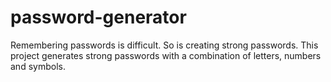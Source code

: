# password-generator
Remembering passwords is difficult. So is creating strong passwords. This project generates strong passwords with a combination of letters, numbers and symbols.
